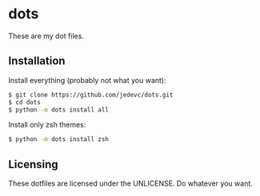 # dots

These are my dot files.

## Installation

Install everything (probably not what you want):

```bash
$ git clone https://github.com/jedevc/dots.git
$ cd dots
$ python -m dots install all
```

Install only zsh themes:

```bash
$ python -m dots install zsh
```

## Licensing

These dotfiles are licensed under the UNLICENSE. Do whatever you want.


